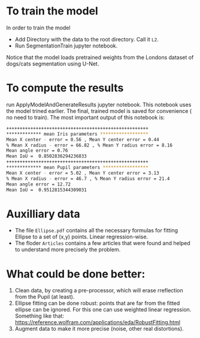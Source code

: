 # To train the model
In order to train the model
* Add Directory with the data to the root directory. Call it `L2`.
* Run SegmentationTrain jupyter notebook.

Notice that the model loads pretrained weights from the Londons dataset of dogs/cats segmentation using U-Net.

# To compute the results
run ApplyModelAndGenerateResults jupyter notebook. This notebook uses the model trined earlier. The final, trained model is saved for convenience ( no need to train).
The most important output of this notebook is:

```BASH
+++++++++++++++++++++++++++++++++++++++++++++++++++++
************* mean Iris parameters ******************
Mean X center - error = 0.56 , Mean Y center error = 0.44
% Mean X radius - error = 66.82 , % Mean Y radius error = 8.16
Mean angle error = 0.76
Mean IoU =  0.8502836294236833
+++++++++++++++++++++++++++++++++++++++++++++++++++++
************* mean Pupil parameters *****************
Mean X center - error = 5.02 , Mean Y center error = 3.13
% Mean X radius - error = 46.7 , % Mean Y radius error = 21.4
Mean angle error = 12.72
Mean IoU =  0.9512815344309031
```
# Auxilliary data
* The file `Ellipse.pdf` contains all the necessary formulas for fitting Ellipse to a set of (x,y) points. Linear regression-wise.
* The floder `Articles` contains a few articles that were found and helped to understand more precisely the problem.

# What could be done better:
1. Clean data, by creating a pre-processor, which will erase rreflection from the Pupil (at least).
2. Ellipse fitting can be done robust: points that are far from the fitted ellipse can be ignored. For this one can use weighted linear regression. Something
   like that: https://reference.wolfram.com/applications/eda/RobustFitting.html
3. Augment data to make it more precise (noise, other real distortions).
